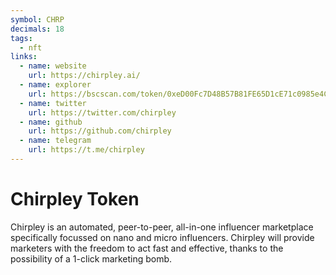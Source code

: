 ```yaml
---
symbol: CHRP
decimals: 18
tags:
  - nft
links:
  - name: website
    url: https://chirpley.ai/
  - name: explorer
    url: https://bscscan.com/token/0xeD00Fc7D48B57B81FE65D1cE71c0985e4CF442CB
  - name: twitter
    url: https://twitter.com/chirpley
  - name: github
    url: https://github.com/chirpley
  - name: telegram
    url: https://t.me/chirpley
---
```


# Chirpley Token

Chirpley is an automated, peer-to-peer, all-in-one influencer marketplace specifically focussed on nano and micro influencers. Chirpley will provide marketers with the freedom to act fast and effective, thanks to the possibility of a 1-click marketing bomb.
